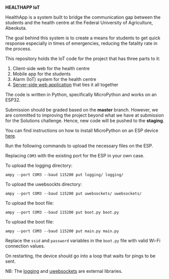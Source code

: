 **HEALTHAPP IoT**

HealthApp is a system built to bridge the communication gap between the students and the health centre at the Federal University of Agriculture, Abeokuta. 

The goal behind this system is to create a means for students to get quick response especially in times of emergencies, reducing the fatality rate in the process.

This repository holds the IoT code for the project that has three parts to it:

 1. Client-side web for the health centre
 2. Mobile app for the students
 3. Alarm (IoT) system for the health centre
 4. [Server-side web application](https://github.com/HAKSOAT/HealthApp) that ties it all together

The code is written in Python, specifically MicroPython and works on an ESP32.

Submission should be graded based on the **master** branch. However, we are committed to improving the project beyond what we have at submission for the Solutions challenge. Hence, new code will be pushed to the **staging**.

You can find instructions on how to install MicroPython on an ESP device [here](https://pythonforundergradengineers.com/upload-py-files-to-esp8266-running-micropython.html).

Run the following commands to upload the necessary files on the ESP.

Replacing `COM3` with the existing port for the ESP in your own case.

To upload the logging directory:

    ampy --port COM3 --baud 115200 put logging/ logging/


To upload the uwebsockts directory:

    ampy --port COM3 --baud 115200 put uwebsockets/ uwebsockets/

To upload the boot file:

    ampy --port COM3 --baud 115200 put boot.py boot.py

To upload the boot file:

    ampy --port COM3 --baud 115200 put main.py main.py
    
Replace the `ssid` and `password` variables in the `boot.py` file with valid Wi-Fi connection values.

On restarting, the device should go into a loop that waits for pings to be sent.

NB: The [logging](https://github.com/pfalcon/pycopy-lib/tree/master/logging) and [uwebsockets](https://github.com/danni/uwebsockets) are external libraries.

